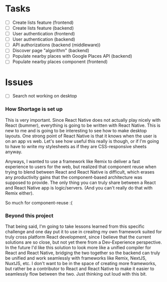 # Tasks

- [ ] Create lists feature (frontend)
- [ ] Create lists feature (backend)
- [ ] User authentication (frontend)
- [ ] User authentication (backend)
- [ ] API authorizations (backend (middleware))
- [ ] Discover page "algorithm" (backend)
- [ ] Populate nearby places with Google Places API (backend)
- [ ] Populate nearby places component (frontend)

# Issues

- [ ] Search not working on desktop

### How Shortage is set up

This is very important. Since React Native does not actually play nicely with React (bummer), everything is going to be written with React Native. This is new to me and is going to be interesting to see how to make desktop layouts.
One strong point of React Native is that it knows when the user is on an app vs web. Let's see how useful this really is though, or if I'm going to have to write my stylesheets as if they are CSS-responsive sheets anyway.

Anyways, I wanted to use a framework like Remix to deliver a fast experience to users for the web, but realized that component reuse when trying to blend between React and React Native is difficult, which erases any productivity gains that the component-based architecture was supposed to provide. The only thing you can truly share between a React and React Native app is logic/servers. (And you can't really do that with Remix either).

So much for component-reuse :(

### Beyond this project
That being said, I'm going to take lessons learned from this specific challenge and one day put it to use in creaitng my own framework suited for truly cross platform React development, since I believe that the current solutions are so close, but not yet there from a Dev-Experience perspective.
In the future I'd like this solution to look more like a unified compiler for React and React Native, bridging the two together so the backend can truly be unified and work seamlessly with frameworks like Remix, NextJS, NuxtJS, etc. I don't want to be in the space of creating more frameworks, but rather be a contributor to React and React Native to make it easier to seamlessly flow between the two. Just thinking out loud with this bit.